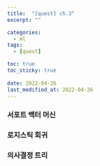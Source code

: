 ```yaml
---
title:  "[quest] ch.3"
excerpt: ""

categories:
  - ml
tags:
  - [quest]

toc: true
toc_sticky: true
 
date: 2022-04-26
last_modified_at: 2022-04-26
---
```


### 서포트 백터 머신

### 로지스틱 회귀

### 의사결정 트리
